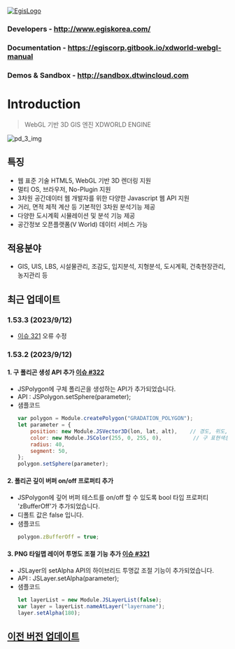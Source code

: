 [![EgisLogo](https://user-images.githubusercontent.com/82925313/160987075-ce7eada9-91ca-4b72-beb6-396e142f90a2.png)](http://www.egiskorea.com/)

### Developers - http://www.egiskorea.com/

### Documentation - https://egiscorp.gitbook.io/xdworld-webgl-manual

### Demos & Sandbox - http://sandbox.dtwincloud.com

# Introduction

> WebGL 기반 3D GIS 엔진 XDWORLD ENGINE

![pd_3_img](https://user-images.githubusercontent.com/82925313/160986727-f473c308-7881-4342-8c08-e31566d93a3b.png)

## 특징

-   웹 표준 기술 HTML5, WebGL 기반 3D 렌더링 지원
-   멀티 OS, 브라우저, No-Plugin 지원
-   3차원 공간데이터 웹 개발자를 위한 다양한 Javascript 웹 API 지원
-   거리, 면적 체적 계산 등 기본적인 3차원 분석기능 제공
-   다양한 도시계획 시뮬레이션 및 분석 기능 제공
-   공간정보 오픈플랫폼(V World) 데이터 서비스 가능

## 적용분야

-   GIS, UIS, LBS, 시설물관리, 조감도, 입지분석, 지형분석, 도시계획, 건축현장관리, 농지관리 등

## 최근 업데이트

### 1.53.3 (2023/9/12)
 * [이슈 321](https://github.com/EgisCorp/XDWorld/issues/321) 오류 수정

### 1.53.2 (2023/9/12)

#### 1. 구 폴리곤 생성 API 추가 [이슈 #322](https://github.com/EgisCorp/XDWorld/issues/322)
 * JSPolygon에 구체 폴리곤을 생성하는 API가 추가되었습니다.
 * API : JSPolygon.setSphere(parameter);
 * 샘플코드
    ```javascript
    var polygon = Module.createPolygon("GRADATION_POLYGON");
    let parameter = {
        position: new Module.JSVector3D(lon, lat, alt),    // 경도, 위도, 고도 좌표
        color: new Module.JSColor(255, 0, 255, 0),          // 구 표현색상 default : JSColor(255, 0, 255, 0)
        radius: 40,                                                             // 구 반지름 설정(m 단위)  default : 10
        segment: 50,                                                         // 구 정밀도 설정   default : 30
    };
    polygon.setSphere(parameter);
    ```

#### 2. 폴리곤 깊이 버퍼 on/off 프로퍼티 추가
 * JSPolygon에 깊어 버퍼 테스트를 on/off 할 수 있도록 bool 타입 프로퍼티 'zBufferOff'가 추가되었습니다.
 * 디폴트 값은 false 입니다.
 * 샘플코드
    ```javascript
    polygon.zBufferOff = true;
    ```
    
#### 3. PNG 타일맵 레이어 투명도 조절 기능 추가  [이슈 #321](https://github.com/EgisCorp/XDWorld/issues/321)
 * JSLayer의 setAlpha API의 하이브리드 투명값 조절 기능이  추가되었습니다.
 * API : JSLayer.setAlpha(parameter);
 * 샘플코드
    ```javascript
    let layerList = new Module.JSLayerList(false);
    var layer = layerList.nameAtLayer("layername");
    layer.setAlpha(180);
    ```

## [이전 버전 업데이트](https://egiscorp.gitbook.io/xdworld-webgl-manual/release)
